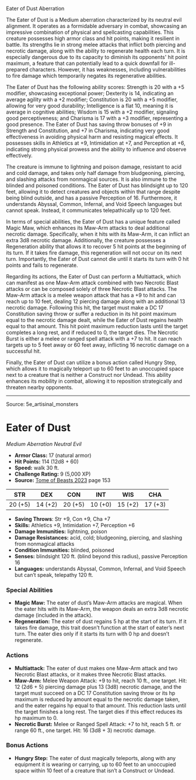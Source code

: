 <MonsterName/>Eater of Dust</MonsterName>
<CreatureType/>Aberration</CreatureType>

<summary>The Eater of Dust is a Medium aberration characterized by its neutral evil alignment. It operates as a formidable adversary in combat, showcasing an impressive combination of physical and spellcasting capabilities. This creature possesses high armor class and hit points, making it resilient in battle. Its strengths lie in strong melee attacks that inflict both piercing and necrotic damage, along with the ability to regenerate health each turn. It is especially dangerous due to its capacity to diminish its opponents' hit point maximum, a feature that can potentially lead to a quick downfall for ill-prepared characters. However, it has weaknesses, including vulnerabilities to fire damage which temporarily negates its regenerative abilities.</summary>

<detail>

The Eater of Dust has the following ability scores: Strength is 20 with a +5 modifier, showcasing exceptional power; Dexterity is 14, indicating an average agility with a +2 modifier; Constitution is 20 with a +5 modifier, allowing for very good durability; Intelligence is a flat 10, meaning it is average in cognitive abilities; Wisdom is 15 with a +2 modifier, signaling good perceptiveness; and Charisma is 17 with a +3 modifier, representing a good presence. The Eater of Dust has saving throw bonuses of +9 in Strength and Constitution, and +7 in Charisma, indicating very good effectiveness in avoiding physical harm and resisting magical effects. It possesses skills in Athletics at +9, Intimidation at +7, and Perception at +6, indicating strong physical prowess and the ability to influence and observe effectively.

The creature is immune to lightning and poison damage, resistant to acid and cold damage, and takes only half damage from bludgeoning, piercing, and slashing attacks from nonmagical sources. It is also immune to the blinded and poisoned conditions. The Eater of Dust has blindsight up to 120 feet, allowing it to detect creatures and objects within that range despite being blind outside, and has a passive Perception of 16. Furthermore, it understands Abyssal, Common, Infernal, and Void Speech languages but cannot speak. Instead, it communicates telepathically up to 120 feet.

In terms of special abilities, the Eater of Dust has a unique feature called Magic Maw, which enhances its Maw-Arm attacks to deal additional necrotic damage. Specifically, when it hits with its Maw-Arm, it can inflict an extra 3d8 necrotic damage. Additionally, the creature possesses a Regeneration ability that allows it to recover 5 hit points at the beginning of its turn. If it takes fire damage, this regeneration will not occur on its next turn. Importantly, the Eater of Dust cannot die until it starts its turn with 0 hit points and fails to regenerate.

Regarding its actions, the Eater of Dust can perform a Multiattack, which can manifest as one Maw-Arm attack combined with two Necrotic Blast attacks or can be composed solely of three Necrotic Blast attacks. The Maw-Arm attack is a melee weapon attack that has a +9 to hit and can reach up to 10 feet, dealing 12 piercing damage along with an additional 13 necrotic damage. Following this hit, the target must make a DC 17 Constitution saving throw or suffer a reduction in its hit point maximum equal to the necrotic damage dealt, while the Eater of Dust regains health equal to that amount. This hit point maximum reduction lasts until the target completes a long rest, and if reduced to 0, the target dies. The Necrotic Burst is either a melee or ranged spell attack with a +7 to hit. It can reach targets up to 5 feet away or 60 feet away, inflicting 16 necrotic damage on a successful hit.

Finally, the Eater of Dust can utilize a bonus action called Hungry Step, which allows it to magically teleport up to 60 feet to an unoccupied space next to a creature that is neither a Construct nor Undead. This ability enhances its mobility in combat, allowing it to reposition strategically and threaten nearby opponents.</detail>



---

Source: 5e_artisinal_monsters

# Eater of Dust

*Medium* *Aberration* *Neutral Evil*

- **Armor Class:** 17 (natural armor)
- **Hit Points:** 114 (12d8 + 60)
- **Speed:** walk 30 ft.
- **Challenge Rating:** 9 (5,000 XP)
- **Source:** [Tome of Beasts 2023](https://koboldpress.com/kpstore/product/tome-of-beasts-1-2023-edition/) page 153

| STR | DEX | CON | INT | WIS | CHA |
| --- | --- | --- | --- | --- | --- |
| 20 (+5) | 14 (+2) | 20 (+5) | 10 (+0) | 15 (+2) | 17 (+3) |

- **Saving Throws**: Str +9, Con +9, Cha +7
- **Skills:** Athletics +9, Intimidation +7, Perception +6
- **Damage Immunities:** lightning, poison
- **Damage Resistances:** acid, cold; bludgeoning, piercing, and slashing from nonmagical attacks
- **Condition Immunities:** blinded, poisoned
- **Senses:** blindsight 120 ft. (blind beyond this radius), passive Perception 16
- **Languages:** understands Abyssal, Common, Infernal, and Void Speech but can’t speak, telepathy 120 ft.

### Special Abilities

- **Magic Maw:** The eater of dust’s Maw-Arm attacks are magical. When the eater hits with its Maw-Arm, the weapon deals an extra 3d8 necrotic damage (included in the attack).
- **Regeneration:** The eater of dust regains 5 hp at the start of its turn. If it takes fire damage, this trait doesn’t function at the start of eater’s next turn. The eater dies only if it starts its turn with 0 hp and doesn’t regenerate.

### Actions

- **Multiattack:** The eater of dust makes one Maw-Arm attack and two Necrotic Blast attacks, or it makes three Necrotic Blast attacks.
- **Maw-Arm:** Melee Weapon Attack: +9 to hit, reach 10 ft., one target. Hit: 12 (2d6 + 5) piercing damage plus 13 (3d8) necrotic damage, and the target must succeed on a DC 17 Constitution saving throw or its hp maximum is reduced by amount equal to the necrotic damage taken, and the eater regains hp equal to that amount. This reduction lasts until the target finishes a long rest. The target dies if this effect reduces its hp maximum to 0.
- **Necrotic Burst:** Melee or Ranged Spell Attack: +7 to hit, reach 5 ft. or range 60 ft., one target. Hit: 16 (3d8 + 3) necrotic damage.

### Bonus Actions

- **Hungry Step:** The eater of dust magically teleports, along with any equipment it is wearing or carrying, up to 60 feet to an unoccupied space within 10 feet of a creature that isn’t a Construct or Undead.


